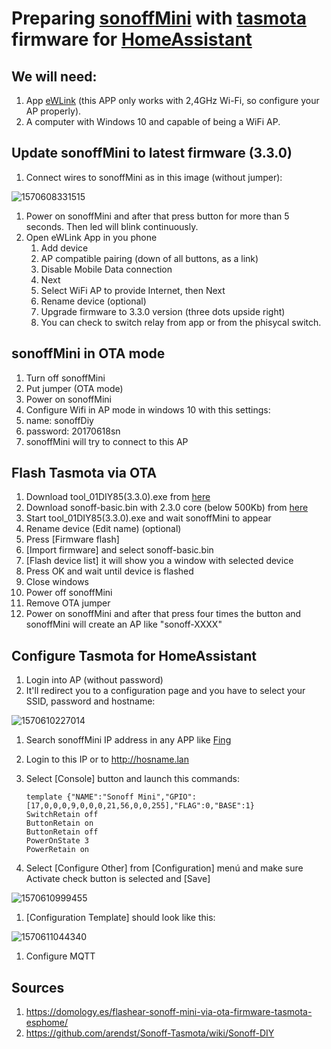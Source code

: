 # Preparing [sonoffMini](http://https://www.sonoff.in/) with [tasmota](https://github.com/arendst/Sonoff-Tasmota) firmware for [HomeAssistant](https://home-assistant.io/)

## We will need:
1. App [eWLink](https://play.google.com/store/apps/details?id=com.coolkit&hl=en_US) (this APP only works with 2,4GHz Wi-Fi, so configure your AP properly).
1. A computer with Windows 10 and capable of being a WiFi AP.

## Update sonoffMini to latest firmware (3.3.0)
1. Connect wires to sonoffMini as in this image (without jumper):

![1570608331515](images/1570608331515.png)

1. Power on sonoffMini and after that press button for more than 5 seconds. Then led will blink continuously.
1. Open eWLink App in you phone
    1. Add device
    1. AP compatible pairing (down of all buttons, as a link)
    1. Disable Mobile Data connection
    1. Next
    1. Select WiFi AP to provide Internet, then Next
    1. Rename device (optional)
    1. Upgrade firmware to 3.3.0 version (three dots upside right)
    1. You can check to switch relay from app or from the phisycal switch.

## sonoffMini in OTA mode
1. Turn off sonoffMini
1. Put jumper (OTA mode)
1. Power on sonoffMini
1. Configure Wifi in AP mode in windows 10 with this settings:
  1. name: sonoffDiy
  1. password: 20170618sn
1. sonoffMini will try to connect to this AP

## Flash Tasmota via OTA
1. Download tool_01DIY85(3.3.0).exe from [here](https://github.com/itead/Sonoff_Devices_DIY_Tools)
1. Download sonoff-basic.bin with 2.3.0 core (below 500Kb) from [here](http://thehackbox.org/tasmota/020300/sonoff-basic.bin)
1. Start tool_01DIY85(3.3.0).exe and wait sonoffMini to appear
1. Rename device (Edit name) (optional)
1. Press [Firmware flash]
1. [Import firmware] and select sonoff-basic.bin
1. [Flash device list] it will show you a window with selected device
1. Press OK and wait until device is flashed
1. Close windows
1. Power off sonoffMini
1. Remove OTA jumper
1. Power on sonoffMini and after that press four times the button and sonoffMini will create an AP like "sonoff-XXXX"

## Configure Tasmota for HomeAssistant
1. Login into AP (without password)
2. It'll redirect you to a configuration page and you have to select your SSID, password and hostname:

![1570610227014](images/1570610227014.png)

1. Search sonoffMini IP address in any APP like [Fing](https://play.google.com/store/apps/details?id=com.overlook.android.fing&hl=en)

2. Login to this IP or to http://hosname.lan

3. Select [Console] button and launch this commands:

   ```
   template {"NAME":"Sonoff Mini","GPIO": [17,0,0,0,9,0,0,0,21,56,0,0,255],"FLAG":0,"BASE":1}
   SwitchRetain off
   ButtonRetain on
   ButtonRetain off
   PowerOnState 3
   PowerRetain on
   ```

4. Select [Configure Other] from [Configuration] menú and make sure Activate check button is selected and [Save]

![1570610999455](images/1570610999455.png)

1. [Configuration Template] should look like this:

![1570611044340](images/1570611044340.png)

1. Configure MQTT

## Sources
1. https://domology.es/flashear-sonoff-mini-via-ota-firmware-tasmota-esphome/
1. https://github.com/arendst/Sonoff-Tasmota/wiki/Sonoff-DIY
